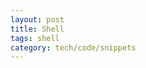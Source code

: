```yaml
---
layout: post
title: Shell
tags: shell
category: tech/code/snippets
---
```


<script src="https://gist.github.com/selimslab/1b13b79da795a51c5d6ae920c35ff81b.js"></script>

